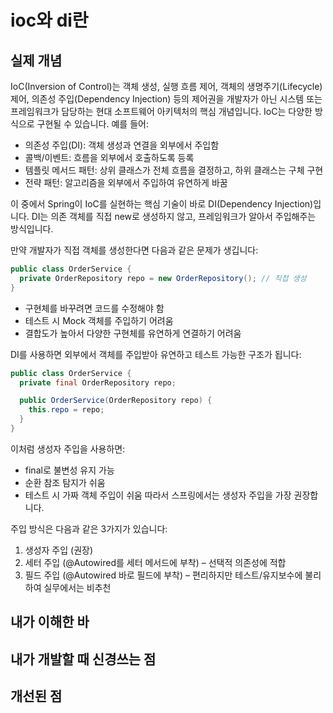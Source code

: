 # ioc와 di란
## 실제 개념
IoC(Inversion of Control)는 객체 생성, 실행 흐름 제어, 객체의 생명주기(Lifecycle) 제어, 의존성 주입(Dependency Injection) 등의 제어권을 개발자가 아닌 시스템 또는 프레임워크가 담당하는 현대 소프트웨어 아키텍처의 핵심 개념입니다.
IoC는 다양한 방식으로 구현될 수 있습니다. 예를 들어:
* 의존성 주입(DI): 객체 생성과 연결을 외부에서 주입함
* 콜백/이벤트: 흐름을 외부에서 호출하도록 등록
* 템플릿 메서드 패턴: 상위 클래스가 전체 흐름을 결정하고, 하위 클래스는 구체 구현
* 전략 패턴: 알고리즘을 외부에서 주입하여 유연하게 바꿈


이 중에서 Spring이 IoC를 실현하는 핵심 기술이 바로 DI(Dependency Injection)입니다.
DI는 의존 객체를 직접 new로 생성하지 않고, 프레임워크가 알아서 주입해주는 방식입니다.

만약 개발자가 직접 객체를 생성한다면 다음과 같은 문제가 생깁니다:
```java
public class OrderService {
  private OrderRepository repo = new OrderRepository(); // 직접 생성
}
```
* 구현체를 바꾸려면 코드를 수정해야 함
* 테스트 시 Mock 객체를 주입하기 어려움
* 결합도가 높아서 다양한 구현체를 유연하게 연결하기 어려움 

DI를 사용하면 외부에서 객체를 주입받아 유연하고 테스트 가능한 구조가 됩니다:
```java
public class OrderService {
  private final OrderRepository repo;

  public OrderService(OrderRepository repo) {
    this.repo = repo;
  }
}
```
이처럼 생성자 주입을 사용하면:
* final로 불변성 유지 가능
* 순환 참조 탐지가 쉬움
* 테스트 시 가짜 객체 주입이 쉬움
따라서 스프링에서는 생성자 주입을 가장 권장합니다.

주입 방식은 다음과 같은 3가지가 있습니다:
1. 생성자 주입 (권장)
1. 세터 주입 (@Autowired를 세터 메서드에 부착) – 선택적 의존성에 적합
1. 필드 주입 (@Autowired 바로 필드에 부착) – 편리하지만 테스트/유지보수에 불리하여 실무에서는 비추천


## 내가 이해한 바
## 내가 개발할 때 신경쓰는 점
## 개선된 점
